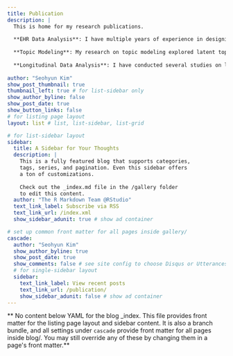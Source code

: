 ```yaml
---
title: Publication
description: |
  This is home for my research publications. 
  
  **EHR Data Analysis**: I have multiple years of experience in designing and implementing statistical models for research studies that utilize electronic health record (EHR) data to determine risk factors for clinical outcomes, identifying high risk subgroups, and predicting clinical outcomes.
  
  **Topic Modeling**: My research on topic modeling explored latent topics underlying text data and developing new approaches for extracting information from examinees' written responses.
  
  **Longitudinal Data Analysis**: I have conducted several studies on latent variable modeling and longitudinal data analysis.
  
author: "Seohyun Kim"
show_post_thumbnail: true
thumbnail_left: true # for list-sidebar only
show_author_byline: false
show_post_date: true
show_button_links: false
# for listing page layout
layout: list # list, list-sidebar, list-grid

# for list-sidebar layout
sidebar: 
  title: A Sidebar for Your Thoughts
  description: |
    This is a fully featured blog that supports categories,
    tags, series, and pagination. Even this sidebar offers 
    a ton of customizations.
    
    Check out the _index.md file in the /gallery folder 
    to edit this content. 
  author: "The R Markdown Team @RStudio"
  text_link_label: Subscribe via RSS
  text_link_url: /index.xml
  show_sidebar_adunit: true # show ad container

# set up common front matter for all pages inside gallery/
cascade:
  author: "Seohyun Kim"
  show_author_byline: true
  show_post_date: true
  show_comments: false # see site config to choose Disqus or Utterances
  # for single-sidebar layout
  sidebar:
    text_link_label: View recent posts
    text_link_url: /publication/
    show_sidebar_adunit: false # show ad container
---
```


** No content below YAML for the blog _index. This file provides front matter for the listing page layout and sidebar content. It is also a branch bundle, and all settings under `cascade` provide front matter for all pages inside blog/. You may still override any of these by changing them in a page's front matter.**
